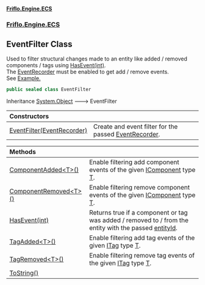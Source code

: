 #### [Friflo.Engine.ECS](index.md 'index')
### [Friflo.Engine.ECS](Friflo.Engine.ECS.md 'Friflo.Engine.ECS')

## EventFilter Class

Used to filter structural changes made to an entity like added / removed components / tags using [HasEvent(int)](EventFilter.HasEvent(int).md 'Friflo.Engine.ECS.EventFilter.HasEvent(int)').<br/>
The [EventRecorder](EntityStore.EventRecorder.md 'Friflo.Engine.ECS.EntityStore.EventRecorder') must be enabled to get add / remove events.<br/>
See <a href="https://friflo.gitbook.io/friflo.engine.ecs/examples/optimization#eventfilter">Example.</a>

```csharp
public sealed class EventFilter
```

Inheritance [System.Object](https://docs.microsoft.com/en-us/dotnet/api/System.Object 'System.Object') &#129106; EventFilter

| Constructors | |
| :--- | :--- |
| [EventFilter(EventRecorder)](EventFilter.EventFilter(EventRecorder).md 'Friflo.Engine.ECS.EventFilter.EventFilter(Friflo.Engine.ECS.EventRecorder)') | Create and event filter for the passed [EventRecorder](EventRecorder.md 'Friflo.Engine.ECS.EventRecorder'). |

| Methods | |
| :--- | :--- |
| [ComponentAdded&lt;T&gt;()](EventFilter.ComponentAdded_T_().md 'Friflo.Engine.ECS.EventFilter.ComponentAdded<T>()') | Enable filtering add component events of the given [IComponent](IComponent.md 'Friflo.Engine.ECS.IComponent') type [T](EventFilter.ComponentAdded_T_().md#Friflo.Engine.ECS.EventFilter.ComponentAdded_T_().T 'Friflo.Engine.ECS.EventFilter.ComponentAdded<T>().T'). |
| [ComponentRemoved&lt;T&gt;()](EventFilter.ComponentRemoved_T_().md 'Friflo.Engine.ECS.EventFilter.ComponentRemoved<T>()') | Enable filtering remove component events of the given [IComponent](IComponent.md 'Friflo.Engine.ECS.IComponent') type [T](EventFilter.ComponentRemoved_T_().md#Friflo.Engine.ECS.EventFilter.ComponentRemoved_T_().T 'Friflo.Engine.ECS.EventFilter.ComponentRemoved<T>().T'). |
| [HasEvent(int)](EventFilter.HasEvent(int).md 'Friflo.Engine.ECS.EventFilter.HasEvent(int)') | Returns true if a component or tag was added / removed to / from the entity with the passed [entityId](EventFilter.HasEvent(int).md#Friflo.Engine.ECS.EventFilter.HasEvent(int).entityId 'Friflo.Engine.ECS.EventFilter.HasEvent(int).entityId'). |
| [TagAdded&lt;T&gt;()](EventFilter.TagAdded_T_().md 'Friflo.Engine.ECS.EventFilter.TagAdded<T>()') | Enable filtering add tag events of the given [ITag](ITag.md 'Friflo.Engine.ECS.ITag') type [T](EventFilter.TagAdded_T_().md#Friflo.Engine.ECS.EventFilter.TagAdded_T_().T 'Friflo.Engine.ECS.EventFilter.TagAdded<T>().T'). |
| [TagRemoved&lt;T&gt;()](EventFilter.TagRemoved_T_().md 'Friflo.Engine.ECS.EventFilter.TagRemoved<T>()') | Enable filtering remove tag events of the given [ITag](ITag.md 'Friflo.Engine.ECS.ITag') type [T](EventFilter.TagRemoved_T_().md#Friflo.Engine.ECS.EventFilter.TagRemoved_T_().T 'Friflo.Engine.ECS.EventFilter.TagRemoved<T>().T'). |
| [ToString()](EventFilter.ToString().md 'Friflo.Engine.ECS.EventFilter.ToString()') | |
